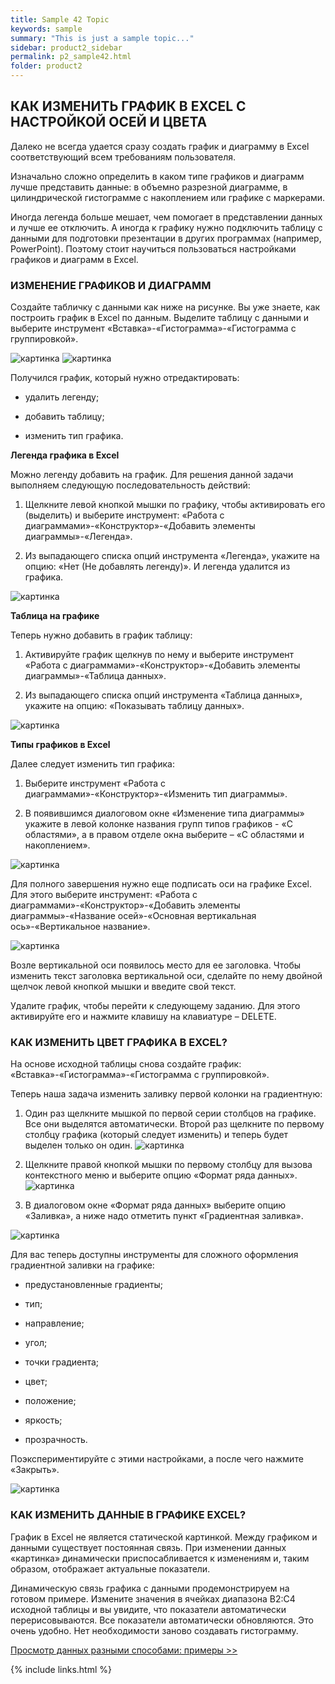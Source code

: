 ```yaml
---
title: Sample 42 Topic
keywords: sample
summary: "This is just a sample topic..."
sidebar: product2_sidebar
permalink: p2_sample42.html
folder: product2
---
```


## КАК ИЗМЕНИТЬ ГРАФИК В EXCEL С НАСТРОЙКОЙ ОСЕЙ И ЦВЕТА

Далеко не всегда удается сразу создать график и диаграмму в Excel соответствующий всем требованиям пользователя.

Изначально сложно определить в каком типе графиков и диаграмм лучше представить данные: в объемно разрезной диаграмме, в цилиндрической гистограмме с накоплением или графике с маркерами.

Иногда легенда больше мешает, чем помогает в представлении данных и лучше ее отключить. А иногда к графику нужно подключить таблицу с данными для подготовки презентации в других программах (например, PowerPoint). Поэтому стоит научиться пользоваться настройками графиков и диаграмм в Excel.

### ИЗМЕНЕНИЕ ГРАФИКОВ И ДИАГРАММ

Создайте табличку с данными как ниже на рисунке. Вы уже знаете, как построить график в Excel по данным. Выделите таблицу с данными и выберите инструмент «Вставка»-«Гистограмма»-«Гистограмма с группировкой».

![картинка](/images/img11.png)
![картинка](/images/img11.png)

Получился график, который нужно отредактировать:

* удалить легенду;

* добавить таблицу;

* изменить тип графика.

**Легенда графика в Excel**

Можно легенду добавить на график. Для решения данной задачи выполняем следующую последовательность действий:

1. Щелкните левой кнопкой мышки по графику, чтобы активировать его (выделить) и выберите инструмент: «Работа с диаграммами»-«Конструктор»-«Добавить элементы диаграммы»-«Легенда».

2. Из выпадающего списка опций инструмента «Легенда», укажите на опцию: «Нет (Не добавлять легенду)». И легенда удалится из графика.

![картинка](/images/img11.png)

**Таблица на графике**

Теперь нужно добавить в график таблицу:

1. Активируйте график щелкнув по нему и выберите инструмент «Работа с диаграммами»-«Конструктор»-«Добавить элементы диаграммы»-«Таблица данных».

2. Из выпадающего списка опций инструмента «Таблица данных», укажите на опцию: «Показывать таблицу данных».

![картинка](/images/img11.png)

**Типы графиков в Excel**

Далее следует изменить тип графика:

1. Выберите инструмент «Работа с диаграммами»-«Конструктор»-«Изменить тип диаграммы».

2. В появившимся диалоговом окне «Изменение типа диаграммы» укажите в левой колонке названия групп типов графиков - «С областями», а в правом отделе окна выберите – «С областями и накоплением».

![картинка](/images/img11.png)

Для полного завершения нужно еще подписать оси на графике Excel. Для этого выберите инструмент: «Работа с диаграммами»-«Конструктор»-«Добавить элементы диаграммы»-«Название осей»-«Основная вертикальная ось»-«Вертикальное название».

![картинка](/images/img11.png)

Возле вертикальной оси появилось место для ее заголовка. Чтобы изменить текст заголовка вертикальной оси, сделайте по нему двойной щелчок левой кнопкой мышки и введите свой текст.

Удалите график, чтобы перейти к следующему заданию. Для этого активируйте его и нажмите клавишу на клавиатуре – DELETE.

### КАК ИЗМЕНИТЬ ЦВЕТ ГРАФИКА В EXCEL?

На основе исходной таблицы снова создайте график: «Вставка»-«Гистограмма»-«Гистограмма с группировкой».

Теперь наша задача изменить заливку первой колонки на градиентную:

1. Один раз щелкните мышкой по первой серии столбцов на графике. Все они выделятся автоматически. Второй раз щелкните по первому столбцу графика (который следует изменить) и теперь будет выделен только он один.
    ![картинка](/images/img11.png)

2. Щелкните правой кнопкой мышки по первому столбцу для вызова контекстного меню и выберите опцию «Формат ряда данных».
    ![картинка](/images/img11.png)

3. В диалоговом окне «Формат ряда данных» выберите опцию «Заливка», а ниже надо отметить пункт «Градиентная заливка».

![картинка](/images/img11.png)

Для вас теперь доступны инструменты для сложного оформления градиентной заливки на графике:

* предустановленные градиенты;

* тип;

* направление;

* угол;

* точки градиента;

* цвет;

* положение;

* яркость;

* прозрачность.

Поэкспериментируйте с этими настройками, а после чего нажмите «Закрыть». 

![картинка](/images/img11.png)

### КАК ИЗМЕНИТЬ ДАННЫЕ В ГРАФИКЕ EXCEL?

График в Excel не является статической картинкой. Между графиком и данными существует постоянная связь. При изменении данных «картинка» динамически приспосабливается к изменениям и, таким образом, отображает актуальные показатели.

Динамическую связь графика с данными продемонстрируем на готовом примере. Измените значения в ячейках диапазона B2:C4 исходной таблицы и вы увидите, что показатели автоматически перерисовываются. Все показатели автоматически обновляются. Это очень удобно. Нет необходимости заново создавать гистограмму.

[Просмотр данных разными способами: примеры >>](p2_sample43.html)

{% include links.html %}
